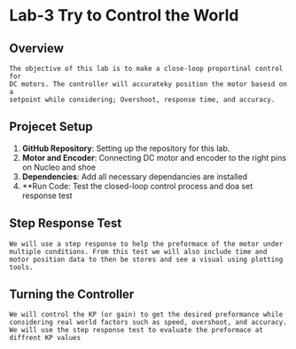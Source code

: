 # Lab-3 Try to Control the World

## Overview
    The objective of this lab is to make a close-loop proportinal control for
    DC motors. The controller will accurateky position the motor basesd on a
    setpoint while considering; Overshoot, response time, and accuracy.
    
## Projecet Setup
    
1. **GitHub Repository**: Setting up the repository for this lab.
2. **Motor and Encoder**: Connecting DC motor and encoder to the right pins on Nucleo and shoe
3. **Dependencies**: Add all necessary dependancies are installed
4. **Run Code: Test the closed-loop control process and doa set response test

## Step Response Test
    We will use a step response to help the preformace of the motor under
    multiple conditions. From this test we will also include time and 
    motor position data to then be stores and see a visual using plotting
    tools.
    
## Turning the Controller
    We will control the KP (or gain) to get the desired preformance while 
    considering real world factors such as speed, overshoot, and accuracy.
    We will use the step response test to evaluate the preformace at 
    diffrent KP values
